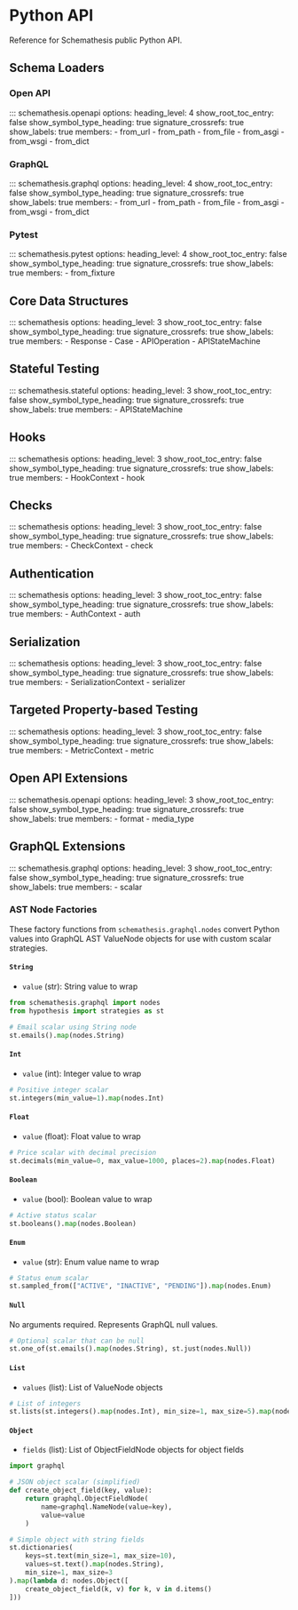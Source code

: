 # Python API

Reference for Schemathesis public Python API.

## Schema Loaders

### Open API

::: schemathesis.openapi
    options:
      heading_level: 4
      show_root_toc_entry: false
      show_symbol_type_heading: true
      signature_crossrefs: true
      show_labels: true
      members:
      - from_url
      - from_path
      - from_file
      - from_asgi
      - from_wsgi
      - from_dict

### GraphQL

::: schemathesis.graphql
    options:
      heading_level: 4
      show_root_toc_entry: false
      show_symbol_type_heading: true
      signature_crossrefs: true
      show_labels: true
      members:
      - from_url
      - from_path
      - from_file
      - from_asgi
      - from_wsgi
      - from_dict


### Pytest

::: schemathesis.pytest
    options:
      heading_level: 4
      show_root_toc_entry: false
      show_symbol_type_heading: true
      signature_crossrefs: true
      show_labels: true
      members:
      - from_fixture

## Core Data Structures

::: schemathesis
    options:
      heading_level: 3
      show_root_toc_entry: false
      show_symbol_type_heading: true
      signature_crossrefs: true
      show_labels: true
      members:
      - Response
      - Case
      - APIOperation
      - APIStateMachine

## Stateful Testing

::: schemathesis.stateful
    options:
      heading_level: 3
      show_root_toc_entry: false
      show_symbol_type_heading: true
      signature_crossrefs: true
      show_labels: true
      members:
      - APIStateMachine

## Hooks

::: schemathesis
    options:
      heading_level: 3
      show_root_toc_entry: false
      show_symbol_type_heading: true
      signature_crossrefs: true
      show_labels: true
      members:
      - HookContext
      - hook

## Checks

::: schemathesis
    options:
      heading_level: 3
      show_root_toc_entry: false
      show_symbol_type_heading: true
      signature_crossrefs: true
      show_labels: true
      members:
      - CheckContext
      - check

## Authentication

::: schemathesis
    options:
      heading_level: 3
      show_root_toc_entry: false
      show_symbol_type_heading: true
      signature_crossrefs: true
      show_labels: true
      members:
      - AuthContext
      - auth

## Serialization

::: schemathesis
    options:
      heading_level: 3
      show_root_toc_entry: false
      show_symbol_type_heading: true
      signature_crossrefs: true
      show_labels: true
      members:
      - SerializationContext
      - serializer

## Targeted Property-based Testing

::: schemathesis
    options:
      heading_level: 3
      show_root_toc_entry: false
      show_symbol_type_heading: true
      signature_crossrefs: true
      show_labels: true
      members:
      - MetricContext
      - metric

## Open API Extensions

::: schemathesis.openapi
    options:
      heading_level: 3
      show_root_toc_entry: false
      show_symbol_type_heading: true
      signature_crossrefs: true
      show_labels: true
      members:
      - format
      - media_type

## GraphQL Extensions

::: schemathesis.graphql
    options:
      heading_level: 3
      show_root_toc_entry: false
      show_symbol_type_heading: true
      signature_crossrefs: true
      show_labels: true
      members:
      - scalar

### AST Node Factories

These factory functions from `schemathesis.graphql.nodes` convert Python values into GraphQL AST ValueNode objects for use with custom scalar strategies.

#### `String`

- `value` (str): String value to wrap

```python
from schemathesis.graphql import nodes
from hypothesis import strategies as st

# Email scalar using String node
st.emails().map(nodes.String)
```

#### `Int`

- `value` (int): Integer value to wrap

```python
# Positive integer scalar
st.integers(min_value=1).map(nodes.Int)
```

#### `Float`

- `value` (float): Float value to wrap

```python
# Price scalar with decimal precision
st.decimals(min_value=0, max_value=1000, places=2).map(nodes.Float)
```

#### `Boolean`

- `value` (bool): Boolean value to wrap

```python
# Active status scalar
st.booleans().map(nodes.Boolean)
```

#### `Enum`

- `value` (str): Enum value name to wrap

```python
# Status enum scalar
st.sampled_from(["ACTIVE", "INACTIVE", "PENDING"]).map(nodes.Enum)
```

#### `Null`

No arguments required. Represents GraphQL null values.

```python
# Optional scalar that can be null
st.one_of(st.emails().map(nodes.String), st.just(nodes.Null))
```

#### `List`

- `values` (list): List of ValueNode objects

```python
# List of integers
st.lists(st.integers().map(nodes.Int), min_size=1, max_size=5).map(nodes.List)
```

#### `Object`

- `fields` (list): List of ObjectFieldNode objects for object fields

```python
import graphql

# JSON object scalar (simplified)
def create_object_field(key, value):
    return graphql.ObjectFieldNode(
        name=graphql.NameNode(value=key),
        value=value
    )

# Simple object with string fields
st.dictionaries(
    keys=st.text(min_size=1, max_size=10),
    values=st.text().map(nodes.String),
    min_size=1, max_size=3
).map(lambda d: nodes.Object([
    create_object_field(k, v) for k, v in d.items()
]))
```
